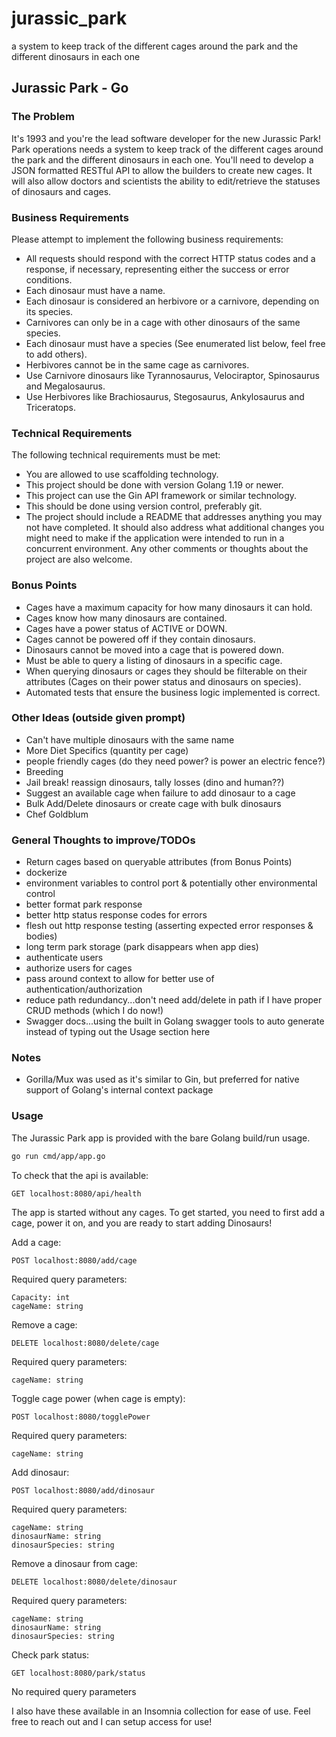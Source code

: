 # jurassic_park
a system to keep track of the different cages around the park and the different dinosaurs in each one

## Jurassic Park - Go

### The Problem
It's 1993 and you're the lead software developer for the new Jurassic Park! Park
operations needs a system to keep track of the different cages around the park and the
different dinosaurs in each one. You'll need to develop a JSON formatted RESTful API
to allow the builders to create new cages. It will also allow doctors and scientists the
ability to edit/retrieve the statuses of dinosaurs and cages.

### Business Requirements
Please attempt to implement the following business requirements:
- All requests should respond with the correct HTTP status codes and a response, if
necessary, representing either the success or error conditions.
- Each dinosaur must have a name.
- Each dinosaur is considered an herbivore or a carnivore, depending on its species.
- Carnivores can only be in a cage with other dinosaurs of the same species.
- Each dinosaur must have a species (See enumerated list below, feel free to add
others).
- Herbivores cannot be in the same cage as carnivores.
- Use Carnivore dinosaurs like Tyrannosaurus, Velociraptor, Spinosaurus and
Megalosaurus.
- Use Herbivores like Brachiosaurus, Stegosaurus, Ankylosaurus and Triceratops.

### Technical Requirements
The following technical requirements must be met:
- You are allowed to use scaffolding technology.
- This project should be done with version Golang 1.19 or newer.
- This project can use the Gin API framework or similar technology.
- This should be done using version control, preferably git.
- The project should include a README that addresses anything you may not have
completed. It should also address what additional changes you might need to make
if the application were intended to run in a concurrent environment. Any other
comments or thoughts about the project are also welcome.

### Bonus Points
- Cages have a maximum capacity for how many dinosaurs it can hold.
- Cages know how many dinosaurs are contained.
- Cages have a power status of ACTIVE or DOWN.
- Cages cannot be powered off if they contain dinosaurs.
- Dinosaurs cannot be moved into a cage that is powered down.
- Must be able to query a listing of dinosaurs in a specific cage.
- When querying dinosaurs or cages they should be filterable on their attributes
(Cages on their power status and dinosaurs on species).
- Automated tests that ensure the business logic implemented is correct.

### Other Ideas (outside given prompt)
- Can't have multiple dinosaurs with the same name
- More Diet Specifics (quantity per cage)
- people friendly cages (do they need power? is power an electric fence?)
- Breeding
- Jail break! reassign dinosaurs, tally losses (dino and human??)
- Suggest an available cage when failure to add dinosaur to a cage
- Bulk Add/Delete dinosaurs or create cage with bulk dinosaurs
- Chef Goldblum

### General Thoughts to improve/TODOs
- Return cages based on queryable attributes (from Bonus Points)
- dockerize
- environment variables to control port & potentially other environmental control
- better format park response
- better http status response codes for errors
- flesh out http response testing (asserting expected error responses & bodies)
- long term park storage (park disappears when app dies)
- authenticate users
- authorize users for cages
- pass around context to allow for better use of authentication/authorization
- reduce path redundancy...don't need add/delete in path if I have proper CRUD methods (which I do now!)
- Swagger docs...using the built in Golang swagger tools to auto generate instead of typing out the Usage section here

### Notes
- Gorilla/Mux was used as it's similar to Gin, but preferred for native support of Golang's internal context package

### Usage

The Jurassic Park app is provided with the bare Golang build/run usage.

```bash
go run cmd/app/app.go
```

To check that the api is available:
```
GET localhost:8080/api/health
```

The app is started without any cages. To get started, you need to first add a cage, power it on, and you are ready to start adding Dinosaurs!

Add a cage:
```
POST localhost:8080/add/cage
```
Required query parameters:
```
Capacity: int
cageName: string
```

Remove a cage:
```
DELETE localhost:8080/delete/cage
```
Required query parameters:
```
cageName: string
```

Toggle cage power (when cage is empty):
```
POST localhost:8080/togglePower
```
Required query parameters:
```
cageName: string
```

Add dinosaur:
```
POST localhost:8080/add/dinosaur
```
Required query parameters:
```
cageName: string
dinosaurName: string
dinosaurSpecies: string
```

Remove a dinosaur from cage:
```
DELETE localhost:8080/delete/dinosaur
```
Required query parameters:
```
cageName: string
dinosaurName: string
dinosaurSpecies: string
```

Check park status:
```
GET localhost:8080/park/status
```
No required query parameters

I also have these available in an Insomnia collection for ease of use. Feel free to reach out and I can setup access for use!